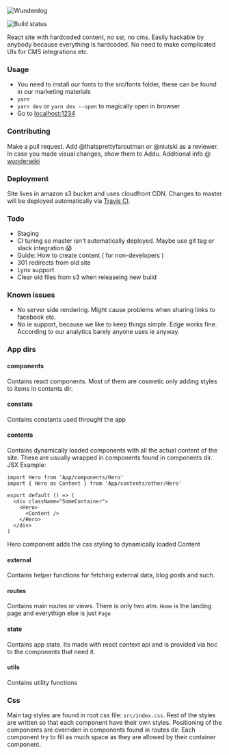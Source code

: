 ![Wunderdog](https://avatars1.githubusercontent.com/u/8065613?s=200&v=4)


![Build status](https://api.travis-ci.com/wunderdogsw/w2.svg?branch=master)

React site with hardcoded content, no ssr, no cms. Easily hackable by anybody because everything is hardcoded.
No need to make complicated UIs for CMS integrations etc.


### Usage

* You need to install our fonts to the src/fonts folder, these can be found in our marketing materials
* `yarn`
* `yarn dev` or `yarn dev --open` to magically open in browser
* Go to [localhost:1234](http://localhost:1234)


### Contributing

Make a pull request. Add @thatsprettyfaroutman or @niutski as a reviewer. In case you made visual changes, show them to Addu.
Additional info @ [wunderwiki](https://wunderdog.atlassian.net/wiki/spaces/WD/pages/265781254/www.wunder.dog+-+our+new+interwebs)


### Deployment

Site lives in amazon s3 bucket and uses cloudfront CDN.
Changes to master will be deployed automatically via [Travis CI](https://travis-ci.com/wunderdogsw/w2).


### Todo

* Staging
* CI tuning so master isn't automatically deployed. Maybe use git tag or slack integration 😱
* Guide: How to create content ( for non-developers )
* 301 redirects from old site
* Lynx support
* Clear old files from s3 when releaseing new build


### Known issues

* No server side rendering. Might cause problems when sharing links to facebook etc.
* No ie support, because we like to keep things simple. Edge works fine. According to our analytics barely anyone uses ie anyway.


### App dirs

#### components
Contains react components. Most of them are cosmetic only adding styles to items in contents dir.

#### constats
Contains constants used throught the app

#### contents
Contains dynamically loaded components with all the actual content of the site. These are usually wrapped in components found in components dir. JSX Example:
```
import Hero from 'App/components/Hero'
import { Hero as Content } from 'App/contents/other/Hero'

export default () => (
  <div className="SomeContainer">
    <Hero>
      <Content />
    </Hero>
  </div>  
)
```

Hero component adds the css styling to dynamically loaded Content

#### external
Contains helper functions for fetching external data, blog posts and such.

#### routes
Contains main routes or views. There is only two atm. `Home` is the landing page and everythign else is just `Page`

#### state
Contains app state. Its made with react context api and is provided via hoc to the components that need it.

#### utils
Contains utility functions



### Css

Main tag styles are found in root css file: `src/index.css`. Rest of the styles are written so that each component have their own styles. Positioning of the components are overriden in components found in routes dir. Each component try to fill as much space as they are allowed by their container component.
